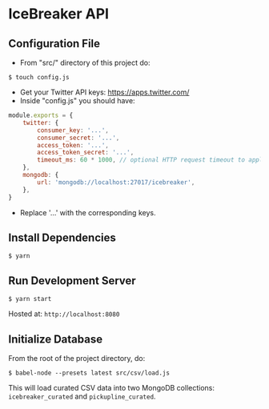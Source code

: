 # IceBreaker API

## Configuration File
- From "src/" directory of this project do:
```
$ touch config.js
```
- Get your Twitter API keys: https://apps.twitter.com/
- Inside "config.js" you should have:

```javascript
module.exports = {
	twitter: {
		consumer_key: '...',
		consumer_secret: '...',
		access_token: '...',
		access_token_secret: '...',
		timeout_ms: 60 * 1000, // optional HTTP request timeout to apply to all requests.
	},
	mongodb: {
		url: 'mongodb://localhost:27017/icebreaker',
	},
}
```

- Replace '...' with the corresponding keys.

## Install Dependencies

```
$ yarn
```

## Run Development Server
```
$ yarn start
```

Hosted at:
`http://localhost:8080`

## Initialize Database
From the root of the project directory, do:
```
$ babel-node --presets latest src/csv/load.js
```
This will load curated CSV data into two MongoDB collections:
`icebreaker_curated` and `pickupline_curated`.
